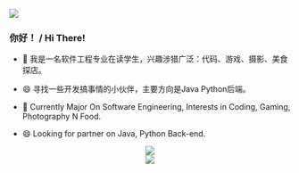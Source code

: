 <!--
**MagiDrag0n/MagiDrag0n** is a ✨ _special_ ✨ repository because its `README.md` (this file) appears on your GitHub profile.

Here are some ideas to get you started:

- 🔭 I’m currently working on ...
- 🌱 I’m currently learning ...
- 👯 I’m looking to collaborate on ...
- 🤔 I’m looking for help with ...
- 💬 Ask me about ...
- 📫 How to reach me: ...
- 😄 Pronouns: ...
- ⚡ Fun fact: ...
-->

![](https://cdn.jsdelivr.net/gh/MagiDrag0n/PicBed/img/friendlink.png)
### 你好！  /  Hi There!
- 🔭 我是一名软件工程专业在读学生，兴趣涉猎广泛：代码、游戏、摄影、美食探店。
- 😄 寻找一些开发搞事情的小伙伴，主要方向是Java Python后端。

- 🔭 Currently Major On Software Engineering, Interests in Coding, Gaming, Photography N Food.
- 😄 Looking for partner on Java, Python Back-end.


<div align="center"> <img src="https://visitor-badge.glitch.me/badge?page_id=MagiDrag0n" /> </div>
<div align="center"> <img src="https://github-readme-streak-stats.herokuapp.com/?user=sun0225SUN" /> </div>
